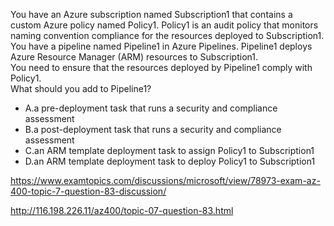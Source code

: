 You have an Azure subscription named Subscription1 that contains a custom Azure policy named Policy1. Policy1 is an audit policy that monitors naming convention compliance for the resources deployed to Subscription1.<br/>You have a pipeline named Pipeline1 in Azure Pipelines. Pipeline1 deploys Azure Resource Manager (ARM) resources to Subscription1.<br/>You need to ensure that the resources deployed by Pipeline1 comply with Policy1.<br/>What should you add to Pipeline1?<br/><ul><li class="multi-choice-item correct-hidden"><span class="multi-choice-letter" data-choice-letter="A">A.</span>a pre-deployment task that runs a security and compliance assessment</li><li class="multi-choice-item"><span class="multi-choice-letter" data-choice-letter="B">B.</span>a post-deployment task that runs a security and compliance assessment</li><li class="multi-choice-item"><span class="multi-choice-letter" data-choice-letter="C">C.</span>an ARM template deployment task to assign Policy1 to Subscription1</li><li class="multi-choice-item"><span class="multi-choice-letter" data-choice-letter="D">D.</span>an ARM template deployment task to deploy Policy1 to Subscription1</li></ul><p><a href="https://www.examtopics.com/discussions/microsoft/view/78973-exam-az-400-topic-7-question-83-discussion/">https://www.examtopics.com/discussions/microsoft/view/78973-exam-az-400-topic-7-question-83-discussion/</a></p><p><a href="http://116.198.226.11/az400/topic-07-question-83.html">http://116.198.226.11/az400/topic-07-question-83.html</a></p><script src="https://giscus.app/client.js"                    data-repo="azsamples/az204"                    data-repo-id="R_kgDOMRXzDQ"                    data-category="General"                    data-category-id="DIC_kwDOMRXzDc4Cgi27"                    data-mapping="pathname"                    data-strict="0"                    data-reactions-enabled="0"                    data-emit-metadata="0"                    data-input-position="bottom"                    data-theme="preferred_color_scheme"                    data-lang="en"                    crossorigin="anonymous"                    async>                    </script>